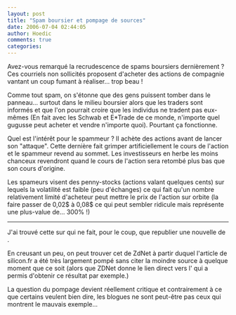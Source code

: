 ```yaml
---
layout: post
title: "Spam boursier et pompage de sources"
date: 2006-07-04 02:44:05
author: Hoedic
comments: true
categories: 
---
```



Avez-vous remarqué la recrudescence de spams boursiers dernièrement ? Ces courriels non sollicités proposent d'acheter des actions de compagnie vantant un coup fumant à réaliser... trop beau !

Comme tout spam, on s'étonne que des gens puissent tomber dans le panneau... surtout dans le milieu boursier alors que les traders sont informés et que l'on pourrait croire que les individus ne tradent pas eux-mêmes (En fait avec les Schwab et E*Trade de ce monde, n'importe quel gugusse peut acheter et vendre n'importe quoi). Pourtant ça fonctionne.

Quel est l'intérêt pour le spammeur ? Il achète des actions avant de lancer son "attaque". Cette dernière fait grimper artificiellement le cours de l'action et le spammeur revend au sommet. Les investisseurs en herbe les moins chanceux revendront quand le cours de l'action sera retombé plus bas que son cours d'origine.

Les spameurs visent des penny-stocks (actions valant quelques cents) sur lequels la volatilité est faible (peu d'échanges) ce qui fait qu'un nombre relativement limité d'acheteur peut mettre le prix de l'action sur orbite (la faire passer de 0,02$ à 0,08$ ce qui peut sembler ridicule mais représente une plus-value de... 300% !)

***

J'ai trouvé cette  sur  qui ne fait, pour le coup, que republier une nouvelle de .

En creusant un peu, on peut trouver cet  de ZdNet à partir duquel l'article de silicon.fr a été très largement pompé sans citer la moindre source à quelque moment que ce soit (alors que ZDNet donne le lien direct vers l' qui a permis d'obtenir ce résultat par exemple.)

La question du pompage devient réellement critique et contrairement à ce que certains veulent bien dire, les blogues ne sont peut-être pas ceux qui montrent le mauvais exemple...